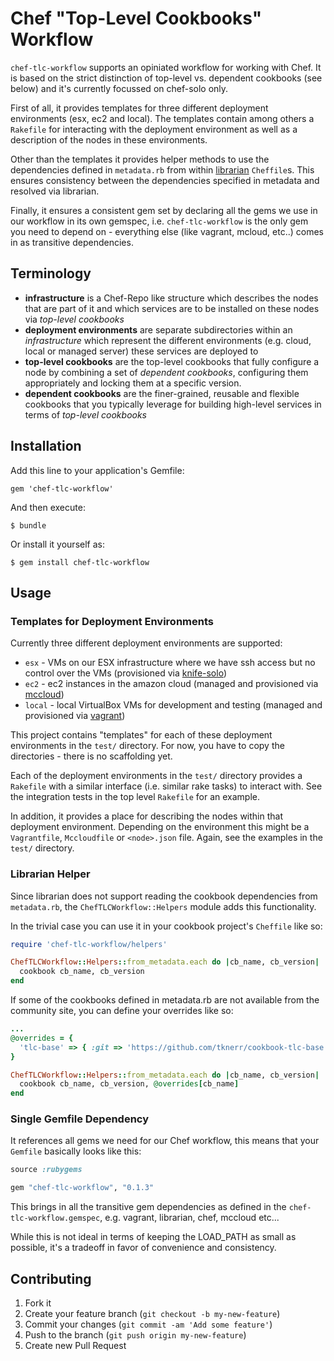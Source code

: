 # Chef "Top-Level Cookbooks" Workflow

`chef-tlc-workflow` supports an opiniated workflow for working with Chef. It is based on the strict distinction of top-level vs. dependent cookbooks (see below) and it's currently focussed on chef-solo only.

First of all, it provides templates for three different deployment environments (esx, ec2 and local). The templates contain among others a `Rakefile` for interacting with the deployment environment as well as a description of the nodes in these environments.

Other than the templates it provides helper methods to use the dependencies defined in `metadata.rb` from within [librarian](https://github.com/applicationsonline/librarian) `Cheffile`s. This ensures consistency between the dependencies specified in metadata and resolved via librarian. 

Finally, it ensures a consistent gem set by declaring all the gems we use in our workflow in its own gemspec, i.e. `chef-tlc-workflow` is the only gem you need to depend on - everything else (like vagrant, mcloud, etc..) comes in as transitive dependencies.


## Terminology

* **infrastructure** is a Chef-Repo like structure which describes the nodes that are part of it and which services are to be installed on these nodes via *top-level cookbooks*
* **deployment environments** are separate subdirectories within an *infrastructure* which represent the different environments (e.g. cloud, local or managed server) these services are deployed to
* **top-level cookbooks** are the top-level cookbooks that fully configure a node by combining a set of *dependent cookbooks*, configuring them appropriately and locking them at a specific version.
* **dependent cookbooks** are the finer-grained, reusable and flexible cookbooks that you typically leverage for building high-level services in terms of *top-level cookbooks*


## Installation

Add this line to your application's Gemfile:

    gem 'chef-tlc-workflow'

And then execute:

    $ bundle

Or install it yourself as:

    $ gem install chef-tlc-workflow


## Usage

### Templates for Deployment Environments

Currently three different deployment environments are supported:

 * `esx` - VMs on our ESX infrastructure where we have ssh access but no control over the VMs (provisioned via [knife-solo](http://matschaffer.github.com/knife-solo/)) 
 * `ec2` - ec2 instances in the amazon cloud (managed and provisioned via [mccloud](https://github.com/jedi4ever/mccloud))
 * `local` - local VirtualBox VMs for development and testing (managed and provisioned via [vagrant](http://vagrantup.com))

This project contains "templates" for each of these deployment environments in the `test/` directory. For now, you have to copy the directories - there is no scaffolding yet. 

Each of the deployment environments in the `test/` directory provides a `Rakefile` with a similar interface (i.e. similar rake tasks) to interact with. See the integration tests in the top level `Rakefile` for an example.

In addition, it provides a place for describing the nodes within that deployment environment. Depending on the environment this might be a `Vagrantfile`, `Mccloudfile` or `<node>.json` file. Again, see the examples in the `test/` directory. 

### Librarian Helper

Since librarian does not support reading the cookbook dependencies from `metadata.rb`, the `ChefTLCWorkflow::Helpers` module adds this functionality.

In the trivial case you can use it in your cookbook project's `Cheffile` like so:

```ruby
require 'chef-tlc-workflow/helpers'

ChefTLCWorkflow::Helpers::from_metadata.each do |cb_name, cb_version|
  cookbook cb_name, cb_version
end
```

If some of the cookbooks defined in metadata.rb are not available from the community site, you can define your overrides like so: 

```ruby
...
@overrides = {
  'tlc-base' => { :git => 'https://github.com/tknerr/cookbook-tlc-base.git', :ref => 'master' },
}

ChefTLCWorkflow::Helpers::from_metadata.each do |cb_name, cb_version|
  cookbook cb_name, cb_version, @overrides[cb_name]
end
```


### Single Gemfile Dependency

It references all gems we need for our Chef workflow, this means that your `Gemfile` basically looks like this:

```ruby
source :rubygems

gem "chef-tlc-workflow", "0.1.3"
```

This brings in all the transitive gem dependencies as defined in the `chef-tlc-workflow.gemspec`, e.g. vagrant, librarian, chef, mccloud etc...

While this is not ideal in terms of keeping the LOAD_PATH as small as possible, it's a tradeoff in favor of convenience and consistency.


## Contributing

1. Fork it
2. Create your feature branch (`git checkout -b my-new-feature`)
3. Commit your changes (`git commit -am 'Add some feature'`)
4. Push to the branch (`git push origin my-new-feature`)
5. Create new Pull Request
